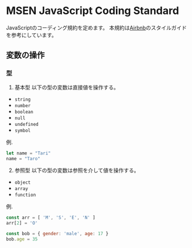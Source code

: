 # MSEN JavaScript Coding Standard
JavaScriptのコーディング規約を定めます。
本規約は[Airbnb](https://mitsuruog.github.io/javascript-style-guide/#arrow-functions)のスタイルガイドを参考にしています。

## 変数の操作
### 型
1. 基本型
以下の型の変数は直接値を操作する。
- `string`
- `number`
- `boolean`
- `null`
- `undefined`
- `symbol`

例.
```JavaScript
let name = "Tari"
name = "Taro"
```

2. 参照型
以下の型の変数は参照を介して値を操作する。
- `object`
- `array`
- `function`

例.
```JavaScript
const arr = [ 'M', 'S', 'E', 'N' ]
arr[2] = 'O'

const bob = { gender: 'male', age: 17 }
bob.age = 35
```

